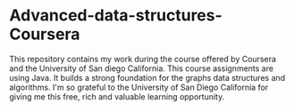 # Advanced-data-structures-Coursera
This repository contains my work during the course offered by Coursera and the University of San diego California. This course assignments are using Java. It builds a strong foundation for the graphs data structures and algorithms. I'm so grateful to the University of San Diego California for giving me this free, rich and valuable learning opportunity. 
